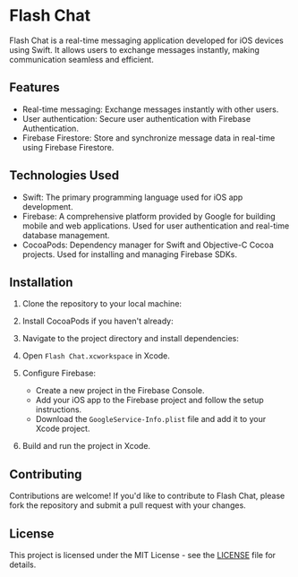 # Flash Chat

Flash Chat is a real-time messaging application developed for iOS devices using Swift. It allows users to exchange messages instantly, making communication seamless and efficient.

## Features

- Real-time messaging: Exchange messages instantly with other users.
- User authentication: Secure user authentication with Firebase Authentication.
- Firebase Firestore: Store and synchronize message data in real-time using Firebase Firestore.

## Technologies Used

- Swift: The primary programming language used for iOS app development.
- Firebase: A comprehensive platform provided by Google for building mobile and web applications. Used for user authentication and real-time database management.
- CocoaPods: Dependency manager for Swift and Objective-C Cocoa projects. Used for installing and managing Firebase SDKs.

## Installation

1. Clone the repository to your local machine:


2. Install CocoaPods if you haven't already:


3. Navigate to the project directory and install dependencies:


4. Open `Flash Chat.xcworkspace` in Xcode.

5. Configure Firebase:
   - Create a new project in the Firebase Console.
   - Add your iOS app to the Firebase project and follow the setup instructions.
   - Download the `GoogleService-Info.plist` file and add it to your Xcode project.

6. Build and run the project in Xcode.

## Contributing

Contributions are welcome! If you'd like to contribute to Flash Chat, please fork the repository and submit a pull request with your changes.

## License

This project is licensed under the MIT License - see the [LICENSE](LICENSE) file for details.



